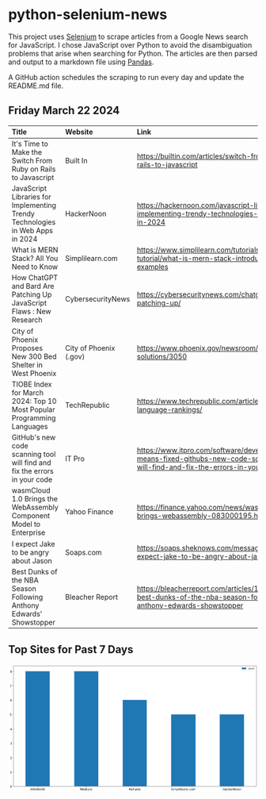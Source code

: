 # python-selenium-news

This project uses [Selenium](https://www.seleniumhq.org/) to scrape articles from a Google News search for JavaScript.
I chose JavaScript over Python to avoid the disambiguation problems that arise when searching for Python.
The articles are then parsed and output to a markdown file using [Pandas](https://pandas.pydata.org/).

A GitHub action schedules the scraping to run every day and update the README.md file.

## Friday March 22 2024


| Title                                                                         | Website                | Link                                                                                                                                  |
|:------------------------------------------------------------------------------|:-----------------------|:--------------------------------------------------------------------------------------------------------------------------------------|
| It's Time to Make the Switch From Ruby on Rails to Javascript                 | Built In               | https://builtin.com/articles/switch-from-ruby-on-rails-to-javascript                                                                  |
| JavaScript Libraries for Implementing Trendy Technologies in Web Apps in 2024 | HackerNoon             | https://hackernoon.com/javascript-libraries-for-implementing-trendy-technologies-in-web-apps-in-2024                                  |
| What is MERN Stack? All You Need to Know                                      | Simplilearn.com        | https://www.simplilearn.com/tutorials/mongodb-tutorial/what-is-mern-stack-introduction-and-examples                                   |
| How ChatGPT and Bard Are Patching Up JavaScript Flaws : New Research          | CybersecurityNews      | https://cybersecuritynews.com/chatgpt-bard-patching-up/                                                                               |
| City of Phoenix Proposes New 300 Bed Shelter in West Phoenix                  | City of Phoenix (.gov) | https://www.phoenix.gov/newsroom/homeless-solutions/3050                                                                              |
| TIOBE Index for March 2024: Top 10 Most Popular Programming Languages         | TechRepublic           | https://www.techrepublic.com/article/tiobe-index-language-rankings/                                                                   |
| GitHub's new code scanning tool will find and fix the errors in your code     | IT Pro                 | https://www.itpro.com/software/development/found-means-fixed-githubs-new-code-scanning-tool-will-find-and-fix-the-errors-in-your-code |
| wasmCloud 1.0 Brings the WebAssembly Component Model to Enterprise            | Yahoo Finance          | https://finance.yahoo.com/news/wasmcloud-1-0-brings-webassembly-083000195.html                                                        |
| I expect Jake to be angry about Jason                                         | Soaps.com              | https://soaps.sheknows.com/message-boards/t/i-expect-jake-to-be-angry-about-jason/824919                                              |
| Best Dunks of the NBA Season Following Anthony Edwards' Showstopper           | Bleacher Report        | https://bleacherreport.com/articles/10113587-best-dunks-of-the-nba-season-following-anthony-edwards-showstopper                       |
## Top Sites for Past 7 Days

![Graph of Top Sites](https://raw.githubusercontent.com/dan-mba/python-selenium-news/main/last-week.png)
